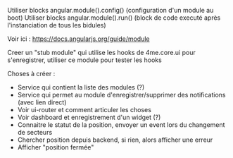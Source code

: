 Utiliser blocks angular.module().config() (configuration d'un module au boot)
Utiliser blocks angular.module().run() (block de code executé après l'instanciation de tous les bidules)

Voir ici : https://docs.angularjs.org/guide/module


Creer un "stub module" qui utilise les hooks de 4me.core.ui pour s'enregistrer, utiliser ce module pour tester les hooks

Choses à créer :
 * Service qui contient la liste des modules (?)
 * Service qui permet au module d'enregistrer/supprimer des notifications (avec lien direct)
 * Voir ui-router et comment articuler les choses
 * Voir dashboard et enregistrement d'un widget (?)
 * Connaitre le statut de la position, envoyer un event lors du changement de secteurs
  * Chercher position depuis backend, si rien, alors afficher une erreur
  * Afficher "position fermée"
